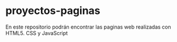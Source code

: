 # proyectos-paginas
En este repositorio podrán encontrar las paginas web realizadas con HTML5. CSS y JavaScript
